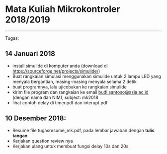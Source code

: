 # Mata Kuliah Mikrokontroler 2018/2019
___
Tugas: 
## 14 Januari 2018
 - install simulide di komputer anda (download di https://sourceforge.net/projects/simulide/)
 - Buat rangkaian simulasi menggunakan simulide untuk 2 lampu LED yang menyala bergantian, masing-masing menyala selama 2 detik
 - buat programnya, lalu ujicobakan ke rangkaian simulide
 - kirim file program dan rangkaian ke email budi.santoso@asia.ac.id (dengan nama dan NIM), subject: mk2018
 - lihat contoh delay di timer.pdf dan interupt.pdf
 
## 10 Desember 2018:
   - Resume file tugasresume_mk.pdf, pada lembar jawaban dengan **tulis tangan**
   - Kerjakan question review nya
   - Kerjakan ulang untuk membuat fungsi delay 10s dan 20s
